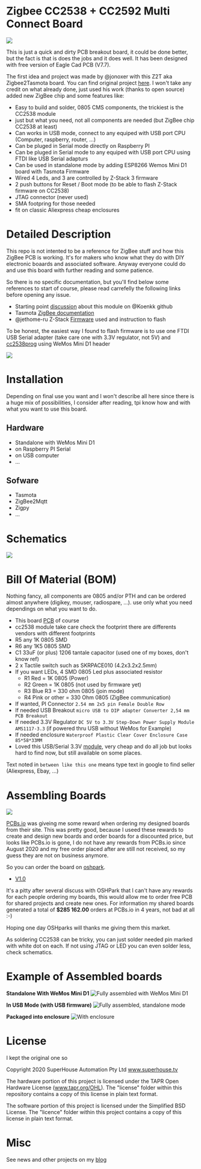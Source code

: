 Zigbee CC2538 + CC2592 Multi Connect Board
==========================================

<img src="https://github.com/hallard/cc2538-multi-connect/blob/master/pictures/cc2538-boards.png">

This is just a quick and dirty PCB breakout board, it could be done better, but the fact is that is does the jobs and it does well. It has been designed with free version of Eagle Cad PCB (V7.7).

The first idea and project was made by @jonoxer with this Z2T aka Zigbee2Tasmota board. You can find original project [here](https://github.com/SuperHouse/Z2T). I won't take any credit on what already done, just used his work (thanks to open source) added new ZigBee chip and some features like:

- Easy to build and solder, 0805 CMS components, the trickiest is the CC2538 module
- just but what you need, not all components are needed (but ZigBee chip CC2538 at least)
- Can works in USB mode, connect to any equiped with USB port CPU (Computer, raspberry, router, ...)
- Can be pluged in Serial mode directly on Raspberry PI
- Can be pluged in Serial mode to any equiped with USB port CPU using FTDI like USB Serial adapturs
- Can be used in standalone mode by adding ESP8266 Wemos Mini D1 board with Tasmota Firmware
- Wired 4 Leds, and 3 are controlled by Z-Stack 3 firmware
- 2 push buttons for Reset / Boot mode (to be able to flash Z-Stack firmware on CC2538)
- JTAG connector (never used)
- SMA footpring for those needed 
- fit on classic Aliexpress cheap enclosures


Detailed Description
====================

This repo is not intented to be a reference for ZigBee stuff and how this ZigBee PCB is working. It's for makers who know what they do with DIY electronic boaards and associated software. Anyway everyone could do and use this board with further reading and some patience.

So there is no specific documentation, but you'll find below some references to start of course, please read carrefelly the following links before opening any issue.

- Starting point [discussion](https://github.com/Koenkk/zigbee2mqtt/discussions/1568) about this module on @Koenkk github
- Tasmota [ZigBee documentation](https://tasmota.github.io/docs/CC2530/)
- @jethome-ru Z-Stack [Firmware](https://github.com/jethome-ru/zigbee-firmware/tree/master/ti/coordinator/cc2538_cc2592) used and instruction to flash

To be honest, the easiest way I found to flash firmware is to use one FTDI USB Serial adapter (take care one with 3.3V regulator, not 5V) and [cc2538prog](https://github.com/1248/cc2538-prog) using WeMos Mini D1 header

<img src="https://github.com/hallard/cc2538-multi-connect/blob/master/pictures/cc-2538-flash.png">

Installation
============

Depending on final use you want and I won't describe all here since there is a huge mix of possibilities, I consider after reading, tpi know how and with what you want to use this board.

## Hardware 

- Standalone with WeMos Mini D1
- on Raspberry PI Serial
- on USB computer
- ...

## Sofware

- Tasmota
- ZigBee2Mqtt
- Zigpy
- ...

Schematics
==========

<img src="https://github.com/hallard/cc2538-multi-connect/blob/master/pictures/c2538-multi-connect-sch.png">

Bill Of Material (BOM)
======================

Nothing fancy, all components are 0805 and/or PTH and can be ordered almost anywhere (digikey, mouser, radiospare, ...). 
use only what you need dependings on what you want to do. 


- This board [PCB](https://oshpark.com/shared_projects/3h5YvEEm) of course 
- cc2538 module take care check the footprint there are differents vendors with different footprints
- R5 any 1K 0805 SMD
- R6 any 1K5 0805 SMD
- C1 33uF (or plus) 1206 tantale capacitor (used one of my boxes, don't know ref)
- 2 x Tactile switch such as SKRPACE010 (4.2x3.2x2.5mm)
- If you want LEDs, 4 SMD 0805 Led plus associated resistor
  - R1 Red = 1K 0805 (Power)
  - R2 Green = 1K 0805 (not used by firmware yet)
  - R3 Blue R3 = 330 ohm 0805 (join mode)
  - R4 Pink or other = 330 Ohm 0805 (ZigBee communication)
- If wanted, PI Connector `2.54 mm 2x5 pin Female Double Row`
- If needed USB Breakout `micro USB to DIP adapter Converter 2,54 mm PCB Breakout`
- If needed 3.3V Regulator `DC 5V to 3.3V Step-Down Power Supply Module AMS1117-3.3` (if powered thru USB without WeMos for Example)
- If needed enclosure `Waterproof Plastic Clear Cover Enclosure Case 85*58*33MM`
- Loved this USB/Serial 3.3V [module](https://aliexpress.com/item/32664922086.html), very cheap and do all job but looks hard to find now, but still available on some places.

Text noted in `between like this one` means type text in google to find seller (Aliexpress, Ebay, ...)

Assembling Boards 
=================

<img src="https://github.com/hallard/cc2538-multi-connect/blob/master/pictures/cc2538.png">

[PCBs.io](https://www.pcbs.io/) was giveing me some reward when ordering my designed boards from their site. This was pretty good, because I useed these rewards to create and design new boards and order boards for a discounted price, but looks like PCBs.io is gone, I do not have any rewards from PCBs.io since August 2020 and my free order placed after are still not received, so my guess they are not on business anymore.

So you can order the board on [oshpark](https://oshpark.com). 

- [V1.0](https://oshpark.com/shared_projects/3h5YvEEm) 

It's a pitty after several discuss with OSHPark that I can't have any rewards for each people ordering my boards, this would allow me to order free PCB for shared projects and create new ones. For information my shared boards generated a total of **$285 162.00** orders at PCBs.io in 4 years, not bad at all :-)

Hoping one day OSHparks will thanks me giving them this market. 

As soldering CC2538 can be tricky, you can just solder needed pin marked with white dot on each. If not using JTAG or LED you can even solder less, check schematics.

Example of Assembled boards 
===========================


**Standalone With WeMos Mini D1**
<img src="https://github.com/hallard/cc2538-multi-connect/blob/master/pictures/cc2538-wemos.jpg" alt="Fully assembled with WeMos Mini D1">

**In USB Mode (with USB firmware)**
<img src="https://github.com/hallard/cc2538-multi-connect/blob/master/pictures/cc2538-usb.jpg" alt="Fully assembled, standalone mode">

**Packaged into enclosure**
<img src="https://github.com/hallard/cc2538-multi-connect/blob/master/pictures/cc2538-enclosure.jpg" alt="With enclosure">

License
=======

I kept the original one so

Copyright 2020 SuperHouse Automation Pty Ltd www.superhouse.tv

The hardware portion of this project is licensed under the TAPR Open Hardware License (www.tapr.org/OHL). The "license" folder within this repository contains a copy of this license in plain text format.

The software portion of this project is licensed under the Simplified BSD License. The "licence" folder within this project contains a copy of this license in plain text format.

Misc
====

See news and other projects on my [blog][1] 
 
[1]: https://hallard.me
